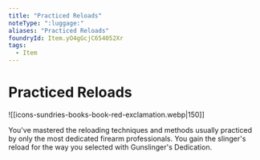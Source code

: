 ```yaml
---
title: "Practiced Reloads"
noteType: ":luggage:"
aliases: "Practiced Reloads"
foundryId: Item.yO4gGcjC654052Xr
tags:
  - Item
---
```


# Practiced Reloads
![[icons-sundries-books-book-red-exclamation.webp|150]]

You've mastered the reloading techniques and methods usually practiced by only the most dedicated firearm professionals. You gain the slinger's reload for the way you selected with Gunslinger's Dedication.
